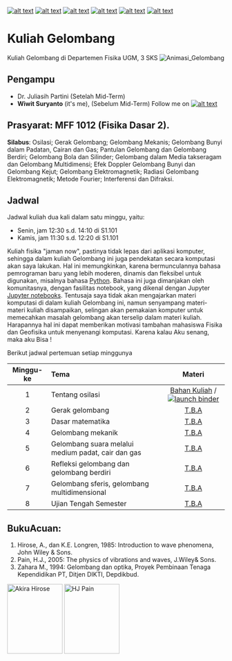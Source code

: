[![alt text][1.1]][1]
[![alt text][2.1]][2]
[![alt text][3.1]][3]
[![alt text][4.1]][4]
[![alt text][5.1]][5]
[![alt text][6.1]][6]

[1.1]: http://i.imgur.com/tXSoThF.png (twitter icon with padding)
[2.1]: http://i.imgur.com/P3YfQoD.png (facebook icon with padding)
[3.1]: http://i.imgur.com/yCsTjba.png (google plus icon with padding)
[4.1]: http://i.imgur.com/YckIOms.png (tumblr icon with padding)
[5.1]: http://i.imgur.com/1AGmwO3.png (dribbble icon with padding)
[6.1]: http://i.imgur.com/0o48UoR.png (github icon with padding)


# Kuliah Gelombang
Kuliah Gelombang di Departemen Fisika UGM, 3 SKS
![Animasi_Gelombang](https://upload.wikimedia.org/wikipedia/commons/7/74/Simple_harmonic_motion_animation.gif)
## Pengampu
- Dr. Juliasih Partini (Setelah Mid-Term)
- **Wiwit Suryanto** (it's me), (Sebelum Mid-Term)
Follow me on [![alt text][1.1]][1]

## Prasyarat: MFF 1012 (Fisika Dasar 2).
**Silabus**: Osilasi; Gerak Gelombang; Gelombang Mekanis; Gelombang Bunyi dalam Padatan, Cairan dan Gas; Pantulan Gelombang dan Gelombang Berdiri; Gelombang Bola dan Silinder; Gelombang dalam Media takseragam dan Gelombang Multidimensi; Efek Doppler Gelombang Bunyi dan Gelombang Kejut; Gelombang Elektromagnetik; Radiasi Gelombang Elektromagnetik; Metode Fourier; Interferensi dan Difraksi.

## Jadwal

Jadwal kuliah dua kali dalam satu minggu, yaitu:
- Senin, jam 12:30 s.d. 14:10 di S1.101
- Kamis, jam 11:30 s.d. 12:20 di S1.101

Kuliah fisika "jaman now", pastinya tidak lepas dari aplikasi komputer, sehingga dalam kuliah Gelombang ini juga pendekatan secara komputasi akan saya lakukan. Hal ini memungkinkan, karena bermunculannya bahasa pemrograman baru yang lebih moderen, dinamis dan fleksibel untuk digunakan, misalnya bahasa [Python](http://python.org). Bahasa ini juga dimanjakan oleh komunitasnya, dengan fasilitas notebook, yang dikenal dengan Jupyter [Jupyter notebooks](http://jupyter.org/). Tentusaja saya tidak akan mengajarkan materi komputasi di dalam kuliah Gelombang ini, namun senyampang materi-materi kuliah disampaikan, selingan akan pemakaian komputer untuk memecahkan masalah gelombang akan terselip dalam materi kuliah. Harapannya hal ini dapat memberikan motivasi tambahan mahasiswa Fisika dan Geofisika untuk menyenangi komputasi. Karena kalau Aku senang, maka aku Bisa ! 

Berikut jadwal pertemuan setiap minggunya

| Minggu-ke | Tema                                 | Materi |
|:------:|:-------------------------------------|:-------:|
| 1     | Tentang osilasi | [Bahan Kuliah](http://nbviewer.ipython.org/github/leouieda/geofisica2/blob/master/notebooks/1-ondas-sismicas.ipynb) / [![launch binder](https://mybinder.org/badge.svg)](https://mybinder.org/v2/gh/leouieda/geofisica2/master?filepath=notebooks%2F1-ondas-sismicas.ipynb) |
| 2     | Gerak gelombang | [T.B.A](#) |
| 3     | Dasar matematika | [T.B.A](#) |
| 4     | Gelombang mekanik | [T.B.A](#) |
| 5     | Gelombang suara melalui medium padat, cair dan gas | [T.B.A](#) |
| 6     | Refleksi gelombang dan gelombang berdiri | [T.B.A](#) |
| 7     | Gelombang sferis, gelombang multidimensional | [T.B.A](#) |
| 8     | Ujian Tengah Semester | [T.B.A](#) |



## BukuAcuan:
1. Hirose, A., dan K.E. Longren, 1985: Introduction to wave phenomena, John Wiley & Sons.
2. Pain, H.J., 2005: The physics of vibrations and waves, J.Wiley& Sons.
3. Zahara M., 1994: Gelombang dan optika, Proyek Pembinaan Tenaga Kependidikan PT, Ditjen DIKTI, Depdikbud.

<img src="https://books.google.co.id/books/content?id=fEc1DwAAQBAJ&printsec=frontcover&img=1&zoom=1&imgtk=AFLRE72LpmpsgR5599Zt1OHcgkLGS_Gc9UP3Qq8Dw_wOYoM0kPPAczu0pFznJKDywZHx-OuE1XzYEAkEL9HF-FtZjNikqJ5ZT9NlV02R_fnOODRaHshzwpPv-as-pbnA2xCWjDt2vj-u" width=128px height=161px alt='Akira Hirose'> <img src="https://d1w7fb2mkkr3kw.cloudfront.net/assets/images/book/lrg/9780/4700/9780470012956.jpg" width=128px height=161px alt='HJ Pain'>


 [1]: http://www.twitter.com/maswiet
 [2]: http://www.facebook.com/mas.wiet.52
 [3]: https://plus.google.com/#
 [4]: http://#
 [5]: http://dribbble.com/#
 [6]: http://www.github.com/maswiet
